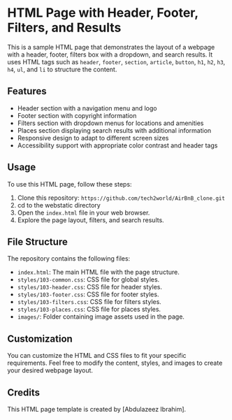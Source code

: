 # HTML Page with Header, Footer, Filters, and Results

This is a sample HTML page that demonstrates the layout of a webpage with a header, footer, filters box with a dropdown, and search results. It uses HTML tags such as `header`, `footer`, `section`, `article`, `button`, `h1`, `h2`, `h3`, `h4`, `ul`, and `li` to structure the content.

## Features

- Header section with a navigation menu and logo
- Footer section with copyright information
- Filters section with dropdown menus for locations and amenities
- Places section displaying search results with additional information
- Responsive design to adapt to different screen sizes
- Accessibility support with appropriate color contrast and header tags

## Usage

To use this HTML page, follow these steps:

1. Clone this repository: `https://github.com/tech2world/AirBnB_clone.git`
2. cd to the webstatic directory
3. Open the `index.html` file in your web browser.
4. Explore the page layout, filters, and search results.

## File Structure

The repository contains the following files:

- `index.html`: The main HTML file with the page structure.
- `styles/103-common.css`: CSS file for global styles.
- `styles/103-header.css`: CSS file for header styles.
- `styles/103-footer.css`: CSS file for footer styles.
- `styles/103-filters.css`: CSS file for filters styles.
- `styles/103-places.css`: CSS file for places styles.
- `images/`: Folder containing image assets used in the page.

## Customization

You can customize the HTML and CSS files to fit your specific requirements. Feel free to modify the content, styles, and images to create your desired webpage layout.

## Credits

This HTML page template is created by [Abdulazeez Ibrahim].